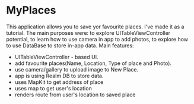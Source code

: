 # MyPlaces
This application allows you to save yor favourite places. I've made it as a tutorial. The main purposes were: to explore UITableViewController potential, to learn how to use camera in app to add photos, to explore how to use DataBase to store in-app data.
Main features:
* UITableViewController - based UI.
* add favourite places(Name, Location, Type of place and Photo).
* use camera/gallery to upload image to New Place.
* app is using Realm DB to store data.
* uses MapKit to get address of place
* uses map to get user's location
* renders route from user's location to saved place
